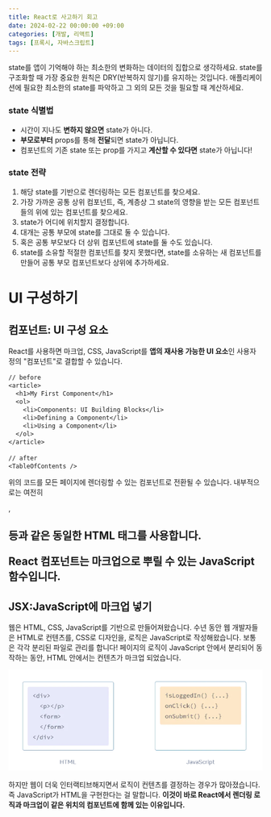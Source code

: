 ```yaml
---
title: React로 사고하기 회고
date: 2024-02-22 00:00:00 +09:00
categories: [개발, 리액트]
tags: [프록시, 자바스크립트]
---
```


state를 앱이 기억해야 하는 최소한의 변화하는 데이터의 집합으로 생각하세요. state를 구조화할 때 가장 중요한 원칙은 DRY(반복하지 않기)를 유지하는 것입니다. 애플리케이션에 필요한 최소한의 state를 파악하고 그 외의 모든 것을 필요할 때 계산하세요.

### state 식별법

- 시간이 지나도 <b>변하지 않으면</b> state가 아니다.
- <b>부모로부터</b> props를 통해 <b>전달</b>되면 state가 아닙니다.
- 컴포넌트의 기존 state 또는 prop를 가지고 <b>계산할 수 있다면</b> state가 아닙니다!

### state 전략

1. 해당 state를 기반으로 렌더링하는 모든 컴포넌트를 찾으세요.
2. 가장 가까운 공통 상위 컴포넌트, 즉, 계층상 그 state의 영향을 받는 모든 컴포넌트들의 위에 있는 컴포넌트를 찾으세요.
3. state가 어디에 위치할지 결정합니다.
4. 대개는 공통 부모에 state를 그대로 둘 수 있습니다.
5. 혹은 공통 부모보다 더 상위 컴포넌트에 state를 둘 수도 있습니다.
6. state를 소유할 적절한 컴포넌트를 찾지 못했다면, state를 소유하는 새 컴포넌트를 만들어 공통 부모 컴포넌트보다 상위에 추가하세요.

# UI 구성하기

## 컴포넌트: UI 구성 요소

React를 사용하면 마크업, CSS, JavaScript를 <b>앱의 재사용 가능한 UI 요소</b>인 사용자 정의 "컴포넌트"로 결합할 수 있습니다.

```
// before
<article>
  <h1>My First Component</h1>
  <ol>
    <li>Components: UI Building Blocks</li>
    <li>Defining a Component</li>
    <li>Using a Component</li>
  </ol>
</article>

// after
<TableOfContents />
```

위의 코드를 모든 페이지에 렌더링할 수 있는 <TableOfContents /> 컴포넌트로 전환될 수 있습니다. 내부적으로는 여전히 <article>, <h1> 등과 같은 동일한 HTML 태그를 사용합니다.

<b>React 컴포넌트는 마크업으로 뿌릴 수 있는 JavaScript 함수입니다.</b>

## JSX:JavaScript에 마크업 넣기

웹은 HTML, CSS, JavaScript를 기반으로 만들어져왔습니다. 수년 동안 웹 개발자들은 HTML로 컨텐츠를, CSS로 디자인을, 로직은 JavaScript로 작성해왔습니다. 보통은 각각 분리된 파일로 관리를 합니다! 페이지의 로직이 JavaScript 안에서 분리되어 동작하는 동안, HTML 안에서는 컨텐츠가 마크업 되었습니다.

![Image Alt 텍스트](/assets/img/image.png)

하지만 웹이 더욱 인터랙티브해지면서 로직이 컨텐츠를 결정하는 경우가 많아졌습니다. 즉 JavaScript가 HTML을 구현한다는 걸 말합니다. <b>이것이 바로 React에서 렌더링 로직과 마크업이 같은 위치의 컴포넌트에 함께 있는 이유입니다.</b>
